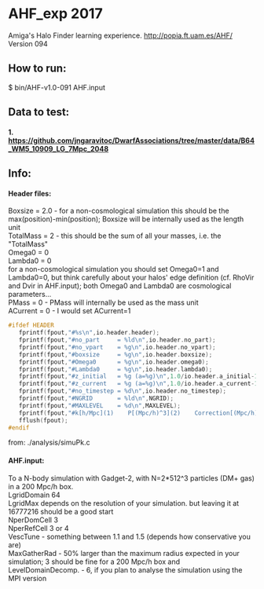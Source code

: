 # AHF_exp 2017
Amiga's Halo Finder learning experience.
http://popia.ft.uam.es/AHF/
Version 094

## How to run: 
$ bin/AHF-v1.0-091 AHF.input 

## Data to test:
#### 1. https://github.com/jngaravitoc/DwarfAssociations/tree/master/data/B64_WM5_10909_LG_7Mpc_2048 

## Info:
#### Header files:
Boxsize = 2.0 - for a non-cosmological simulation this should be the max(position)-min(position); Boxsize will be internally used as the length unit <br/>
TotalMass = 2 - this should be the sum of all your masses, i.e. the "TotalMass" <br/>
Omega0 = 0 <br/>
Lambda0 = 0 <br/>
for a non-cosmological simulation you should set Omega0=1 and Lambda0=0, but think carefully about your halos' edge definition (cf. RhoVir and Dvir in AHF.input); both Omega0 and Lambda0 are cosmological parameters... <br/>
PMass = 0 - PMass will internally be used as the mass unit <br/>
ACurrent = 0 - I would set ACurrent=1 <br/>

```C
#ifdef HEADER
   fprintf(fpout,"#%s\n",io.header.header);
   fprintf(fpout,"#no_part     = %ld\n",io.header.no_part);
   fprintf(fpout,"#no_vpart    = %g\n",io.header.no_vpart);
   fprintf(fpout,"#boxsize     = %g\n",io.header.boxsize);
   fprintf(fpout,"#Omega0      = %g\n",io.header.omega0);
   fprintf(fpout,"#Lambda0     = %g\n",io.header.lambda0);
   fprintf(fpout,"#z_initial   = %g (a=%g)\n",1.0/io.header.a_initial-1.0,io.header.a_initial);
   fprintf(fpout,"#z_current   = %g (a=%g)\n",1.0/io.header.a_current-1.0,io.header.a_current);
   fprintf(fpout,"#no_timestep = %d\n",io.header.no_timestep);
   fprintf(fpout,"#NGRID       = %ld\n",NGRID);
   fprintf(fpout,"#MAXLEVEL    = %d\n",MAXLEVEL);
   fprintf(fpout,"#k[h/Mpc](1)    P[(Mpc/h)^3](2)    Correction[(Mpc/h)^3](3)    Nmodes(4)    Pmodes(5)\n");
   fflush(fpout);
#endif
```
from: ./analysis/simuPk.c

#### AHF.input:

To a N-body simulation with Gadget-2, with N=2*512^3 particles (DM+ gas) in a 200 Mpc/h box. <br/> 
LgridDomain 64 <br/>
LgridMax depends on the resolution of your simulation. but leaving it at 16777216 should be a good start<br/> 
NperDomCell 3 <br/>
NperRefCell 3 or 4 <br/>
VescTune - something between 1.1 and 1.5 (depends how conservative you are) <br/>
MaxGatherRad - 50% larger than the maximum radius expected in your simulation; 3 should be fine for a 200 Mpc/h box and <br/> LevelDomainDecomp. - 6, if you plan to analyse the simulation using the MPI version <br/>
